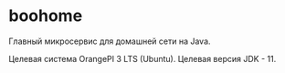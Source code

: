# boohome
Главный микросервис для домашней сети на Java.

Целевая система OrangePI 3 LTS (Ubuntu).
Целевая версия JDK - 11.
